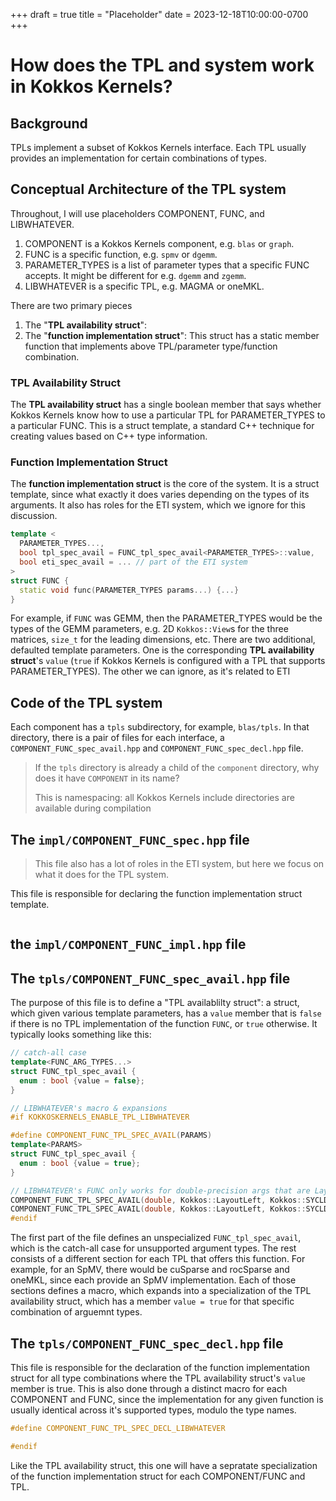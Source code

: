 +++
draft = true
title = "Placeholder"
date = 2023-12-18T10:00:00-0700
+++

# How does the TPL and system work in Kokkos Kernels?

## Background

TPLs implement a subset of Kokkos Kernels interface.
Each TPL usually provides an implementation for certain combinations of types.

## Conceptual Architecture of the TPL system

Throughout, I will use placeholders COMPONENT, FUNC, and LIBWHATEVER.
1. COMPONENT is a Kokkos Kernels component, e.g. `blas` or `graph`.
2. FUNC is a specific function, e.g. `spmv` or `dgemm`.
3. PARAMETER_TYPES is a list of parameter types that a specific FUNC accepts. It might be different for e.g. `dgemm` and `zgemm`.
4. LIBWHATEVER is a specific TPL, e.g. MAGMA or oneMKL.

There are two primary pieces
1. The "**TPL availability struct**": 
2. The "**function implementation struct**": This struct has a static member function that implements above TPL/parameter type/function combination.

### **TPL Availability Struct**
The **TPL availability struct** has a single boolean member that says whether Kokkos Kernels know how to use a particular TPL for PARAMETER_TYPES to a particular FUNC.
This is a struct template, a standard C++ technique for creating values based on C++ type information.

### **Function Implementation Struct**
The **function implementation struct** is the core of the system.
It is a struct template, since what exactly it does varies depending on the types of its arguments.
It also has roles for the ETI system, which we ignore for this discussion.

```c++
template <
  PARAMETER_TYPES...,
  bool tpl_spec_avail = FUNC_tpl_spec_avail<PARAMETER_TYPES>::value,
  bool eti_spec_avail = ... // part of the ETI system
>
struct FUNC {
  static void func(PARAMETER_TYPES params...) {...}
}
```

For example, if `FUNC` was GEMM, then the PARAMETER_TYPES would be the types of the GEMM parameters, e.g. 2D `Kokkos::View`s for the three matrices, `size_t` for the leading dimensions, etc.
There are two additional, defaulted template parameters.
One is the corresponding **TPL availability struct**'s `value` (`true` if Kokkos Kernels is configured with a TPL that supports PARAMETER_TYPES).
The other we can ignore, as it's related to ETI


## Code of the TPL system

Each component has a `tpls` subdirectory, for example, `blas/tpls`.
In that directory, there is a pair of files for each interface, a `COMPONENT_FUNC_spec_avail.hpp` and `COMPONENT_FUNC_spec_decl.hpp` file.

> If the `tpls` directory is already a child of the `component` directory, why does it have `COMPONENT` in its name?
>
> This is namespacing: all Kokkos Kernels include directories are available during compilation

## The `impl/COMPONENT_FUNC_spec.hpp` file

> This file also has a lot of roles in the ETI system, but here we focus on what it does for the TPL system.

This file is responsible for declaring the function implementation struct template.


```c++

```


## the `impl/COMPONENT_FUNC_impl.hpp` file

## The `tpls/COMPONENT_FUNC_spec_avail.hpp` file

The purpose of this file is to define a "TPL availablilty struct": a struct, which given various template parameters, has a `value` member that is `false` if there is no TPL implementation of the function `FUNC`, or `true` otherwise.
It typically looks something like this:

```c++
// catch-all case
template<FUNC_ARG_TYPES...>
struct FUNC_tpl_spec_avail {
  enum : bool {value = false};
}

// LIBWHATEVER's macro & expansions
#if KOKKOSKERNELS_ENABLE_TPL_LIBWHATEVER

#define COMPONENT_FUNC_TPL_SPEC_AVAIL(PARAMS)
template<PARAMS>
struct FUNC_tpl_spec_avail {
  enum : bool {value = true};
}

// LIBWHATEVER's FUNC only works for double-precision args that are LayoutLeft and live in SYCL memory
COMPONENT_FUNC_TPL_SPEC_AVAIL(double, Kokkos::LayoutLeft, Kokkos::SYCLDeviceUSMSpace)
COMPONENT_FUNC_TPL_SPEC_AVAIL(double, Kokkos::LayoutLeft, Kokkos::SYCLDeviceUSMSpace)
#endif
```

The first part of the file defines an unspecialized `FUNC_tpl_spec_avail`, which is the catch-all case for unsupported argument types.
The rest consists of a different section for each TPL that offers this function.
For example, for an SpMV, there would be cuSparse and rocSparse and oneMKL, since each provide an SpMV implementation.
Each of those sections defines a macro, which expands into a specialization of the TPL availability struct, which has a member `value = true` for that specific combination of arguemnt types.

## The `tpls/COMPONENT_FUNC_spec_decl.hpp` file

This file is responsible for the declaration of the function implementation struct for all type combinations where the TPL availability struct's `value` member is true.
This is also done through a distinct macro for each COMPONENT and FUNC, since the implementation for any given function is usually identical across it's supported types, modulo the type names.

```c++
#define COMPONENT_FUNC_TPL_SPEC_DECL_LIBWHATEVER

#endif
```

Like the TPL availability struct, this one will have a sepratate specialization of the function implementation struct for each COMPONENT/FUNC and TPL.
